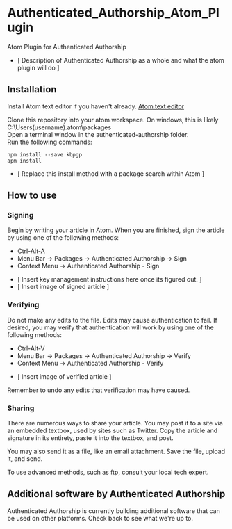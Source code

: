 # Authenticated_Authorship_Atom_Plugin
Atom Plugin for Authenticated Authorship

- [ Description of Authenticated Authorship as a whole and what the atom plugin will do ]

## Installation

Install Atom text editor if you haven't already. [Atom text editor](https://atom.io/)  

Clone this repository into your atom workspace. On windows, this is likely C:\Users\(username)\.atom\packages  
Open a terminal window in the authenticated-authorship folder.  
Run the following commands:  
```
npm install --save kbpgp  
apm install  
```

- [ Replace this install method with a package search within Atom ] 

## How to use

### Signing

Begin by writing your article in Atom. When you are finished, sign the article by using one of the following methods:  
* Ctrl-Alt-A
* Menu Bar -> Packages -> Authenticated Authorship -> Sign
* Context Menu -> Authenticated Authorship - Sign

- [ Insert key management instructions here once its figured out. ]  
- [ Insert image of signed article ]

### Verifying

Do not make any edits to the file. Edits may cause authentication to fail. If desired, you may verify that authentication will work by using one of the following methods:
* Ctrl-Alt-V
* Menu Bar -> Packages -> Authenticated Authorship -> Verify
* Context Menu -> Authenticated Authorship - Verify

- [ Insert image of verified article ]

Remember to undo any edits that verification may have caused.

### Sharing

There are numerous ways to share your article. You may post it to a site via an embedded textbox, used by sites such as Twitter. Copy the article and signature in its entirety, paste it into the textbox, and post.

You may also send it as a file, like an email attachment. Save the file, upload it, and send.

To use advanced methods, such as ftp, consult your local tech expert.

## Additional software by Authenticated Authorship

Authenticated Authorship is currently building additional software that can be used on other platforms. Check back to see what we're up to.
